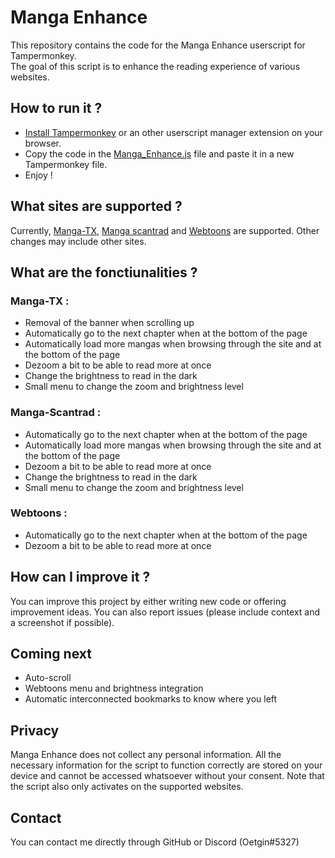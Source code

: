 # Manga Enhance
This repository contains the code for the Manga Enhance userscript for Tampermonkey.\
The goal of this script is to enhance the reading experience of various websites.


## How to run it ?
- [Install Tampermonkey](https://chrome.google.com/webstore/detail/tampermonkey/dhdgffkkebhmkfjojejmpbldmpobfkfo) or an other userscript manager extension on your browser.
- Copy the code in the [Manga_Enhance.js](https://gtithub.com/Oetgin/Ma,ga_Enhance/main/Manga_Enhance.js) file and paste it in a new Tampermonkey file.
- Enjoy !


## What sites are supported ?
Currently, [Manga-TX](https://manga-tx.com), [Manga scantrad](https://manga-scantrad.net) and [Webtoons](https://www.webtoons.com) are supported. Other changes may include other sites.


## What are the fonctiunalities ?
### Manga-TX :
- Removal of the banner when scrolling up
- Automatically go to the next chapter when at the bottom of the page
- Automatically load more mangas when browsing through the site and at the bottom of the page
- Dezoom a bit to be able to read more at once
- Change the brightness to read in the dark
- Small menu to change the zoom and brightness level
### Manga-Scantrad :
- Automatically go to the next chapter when at the bottom of the page
- Automatically load more mangas when browsing through the site and at the bottom of the page
- Dezoom a bit to be able to read more at once
- Change the brightness to read in the dark
- Small menu to change the zoom and brightness level
### Webtoons :
- Automatically go to the next chapter when at the bottom of the page
- Dezoom a bit to be able to read more at once


## How can I improve it ?
You can improve this project by either writing new code or offering improvement ideas.
You can also report issues (please include context and a screenshot if possible).


## Coming next
- Auto-scroll
- Webtoons menu and brightness integration
- Automatic interconnected bookmarks to know where you left


## Privacy
Manga Enhance does not collect any personal information. All the necessary information for the script to function correctly are stored on your device and cannot be accessed whatsoever without your consent. Note that the script also only activates on the supported websites.


## Contact
You can contact me directly through GitHub or Discord (Oetgin#5327)

